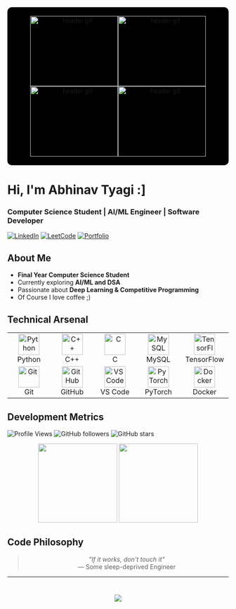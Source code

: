 <div align="center" style="background-color: #000000; padding: 20px; margin: 0; border-radius: 10px;">
  <img src="https://github.com/user-attachments/assets/40a0f0ff-16ef-4956-9e12-724b934ed78d" 
       alt="header gif" 
       style="width: 200px; height: 160px; display: inline-block; margin: 0; padding: 0;"/><!--
  --><img src="https://github.com/user-attachments/assets/40a0f0ff-16ef-4956-9e12-724b934ed78d" 
       alt="header gif" 
       style="width: 200px; height: 160px; display: inline-block; margin: 0; padding: 0;"/><!--
  --><img src="https://github.com/user-attachments/assets/40a0f0ff-16ef-4956-9e12-724b934ed78d" 
       alt="header gif" 
       style="width: 200px; height: 160px; display: inline-block; margin: 0; padding: 0;"/><!--
  --><img src="https://github.com/user-attachments/assets/40a0f0ff-16ef-4956-9e12-724b934ed78d" 
       alt="header gif" 
       style="width: 200px; height: 160px; display: inline-block; margin: 0; padding: 0;"/>
</div>

# Hi, I'm Abhinav Tyagi :]
<div align="left">
  <h3>Computer Science Student | AI/ML Engineer | Software Developer</h3>
</div>

<div align="left">

[![LinkedIn](https://img.shields.io/badge/LinkedIn-0A66C2?style=for-the-badge&logo=linkedin&logoColor=white)](https://www.linkedin.com/in/abhinav-tyagi-73373b281) 
[![LeetCode](https://img.shields.io/badge/LeetCode-black?style=for-the-badge&logo=leetcode&logoColor=white)](https://leetcode.com/Twist753/) 
[![Portfolio](https://img.shields.io/badge/Portfolio-000000?style=for-the-badge&logo=vercel&logoColor=white)](https://abhinav-tyagi-portfolio.vercel.app/)

</div>

## About Me  

- **Final Year Computer Science Student**  
- Currently exploring **AI/ML and DSA**  
- Passionate about **Deep Learning & Competitive Programming**  
- Of Course I love coffee ;)  

## Technical Arsenal

<table align="center">
  <tr>
    <td align="center" width="96">
      <img src="https://skillicons.dev/icons?i=python" width="48" height="48" alt="Python" />
      <br>Python
    </td>
    <td align="center" width="96">
      <img src="https://skillicons.dev/icons?i=cpp" width="48" height="48" alt="C++" />
      <br>C++
    </td>
    <td align="center" width="96">
      <img src="https://skillicons.dev/icons?i=c" width="48" height="48" alt="C" />
      <br>C
    </td>
    <td align="center" width="96">
      <img src="https://skillicons.dev/icons?i=mysql" width="48" height="48" alt="MySQL" />
      <br>MySQL
    </td>
    <td align="center" width="96">
      <img src="https://skillicons.dev/icons?i=tensorflow" width="48" height="48" alt="TensorFlow" />
      <br>TensorFlow
    </td>
  </tr>
  <tr>
    <td align="center" width="96">
      <img src="https://skillicons.dev/icons?i=git" width="48" height="48" alt="Git" />
      <br>Git
    </td>
    <td align="center" width="96">
      <img src="https://skillicons.dev/icons?i=github" width="48" height="48" alt="GitHub" />
      <br>GitHub
    </td>
    <td align="center" width="96">
      <img src="https://skillicons.dev/icons?i=vscode" width="48" height="48" alt="VS Code" />
      <br>VS Code
    </td>
    <td align="center" width="96">
      <img src="https://skillicons.dev/icons?i=pytorch" width="48" height="48" alt="PyTorch" />
      <br>PyTorch
    </td>
    <td align="center" width="96">
      <img src="https://skillicons.dev/icons?i=docker" width="48" height="48" alt="Docker" />
      <br>Docker
    </td>
  </tr>
</table>

## Development Metrics  

<div align="left">
  
  ![Profile Views](https://komarev.com/ghpvc/?username=Twist753&color=00d4ff&style=flat-square)
  ![GitHub followers](https://img.shields.io/github/followers/Twist753?color=00d4ff&style=flat-square)
  ![GitHub stars](https://img.shields.io/github/stars/Twist753?color=00d4ff&style=flat-square)
  
</div>

<div align="center">
  <img height="180em" src="https://github-readme-stats.vercel.app/api?username=Twist753&show_icons=true&theme=github_dark&hide_border=true&count_private=true&include_all_commits=true&custom_title=GitHub%20Statistics&rank_icon=percentile"/>
  <img height="180em" src="https://github-readme-stats.vercel.app/api/top-langs/?username=Twist753&layout=compact&theme=github_dark&hide_border=true&langs_count=8"/>
</div>

## Code Philosophy  

<div align="center">

> *"If it works, don't touch it"*  
> — Some sleep-deprived Engineer  

</div>

---

<div align="center" style="margin-top: 40px;">
  <img src="https://capsule-render.vercel.app/api?type=waving&color=0:2D3748,50:4A5568,100:2D3748&height=80&section=footer&text=Let's%20Build%20Something%20Amazing&fontSize=16&fontColor=ffffff&animation=fadeIn"/>
</div>
